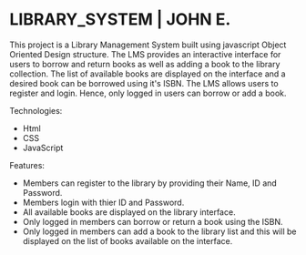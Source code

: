 # LIBRARY_SYSTEM | JOHN E.
This project is a Library Management System built using javascript Object Oriented Design structure. The LMS provides an interactive interface for users to borrow and return books as well as adding a book to the library collection. The list of available books are displayed on the interface and a desired book can be borrowed using it's ISBN. The LMS allows users to register and login. Hence, only logged in users can borrow or add a book.

Technologies:
- Html
- CSS
- JavaScript

Features:
- Members can register to the library by providing their Name, ID and Password.
- Members login with thier ID and Password.
- All available books are displayed on the library interface.
- Only logged in members can borrow or return a book using the ISBN.
- Only logged in members can add a book to the library list and this will be displayed on the list of books available on the interface.
